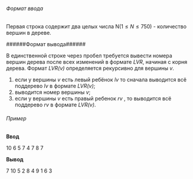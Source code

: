 ###### Формат ввода ######

Первая строка содержит два целых числа N($1≤N≤750$) - количество вершин в дереве.

######Формат вывода######

В единственной строке через пробел требуется вывести номера вершин дерева после всех изменений в формате *LVR*, начиная с корня дерева. Формат *LVR(v)* определяется рекурсивно для вершины *v*.

1. если у вершины *v* есть левый ребёнок *lv* то сначала выводится всё поддерево *lv* в формате *LVR(v)*;
2. выводится номер вершины *v*;
3. если у вершины *v* есть правый ребенок *rv* , то выводится всё поддерево *rv* в формате *LVR(v)*.

###### Пример ######

**Ввод**

10 6
5 7 4 7 8 7

**Вывод**

7 10 5 2 8 4 9 1 6 3

